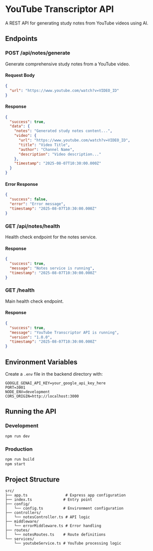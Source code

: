 # YouTube Transcriptor API

A REST API for generating study notes from YouTube videos using AI.

## Endpoints

### POST /api/notes/generate

Generate comprehensive study notes from a YouTube video.

#### Request Body
```json
{
  "url": "https://www.youtube.com/watch?v=VIDEO_ID"
}
```

#### Response
```json
{
  "success": true,
  "data": {
    "notes": "Generated study notes content...",
    "video": {
      "url": "https://www.youtube.com/watch?v=VIDEO_ID",
      "title": "Video Title",
      "author": "Channel Name",
      "description": "Video description..."
    },
    "timestamp": "2025-08-07T10:30:00.000Z"
  }
}
```

#### Error Response
```json
{
  "success": false,
  "error": "Error message",
  "timestamp": "2025-08-07T10:30:00.000Z"
}
```

### GET /api/notes/health

Health check endpoint for the notes service.

#### Response
```json
{
  "success": true,
  "message": "Notes service is running",
  "timestamp": "2025-08-07T10:30:00.000Z"
}
```

### GET /health

Main health check endpoint.

#### Response
```json
{
  "success": true,
  "message": "YouTube Transcriptor API is running",
  "version": "1.0.0",
  "timestamp": "2025-08-07T10:30:00.000Z"
}
```

## Environment Variables

Create a `.env` file in the backend directory with:

```
GOOGLE_GENAI_API_KEY=your_google_api_key_here
PORT=3001
NODE_ENV=development
CORS_ORIGIN=http://localhost:3000
```

## Running the API

### Development
```bash
npm run dev
```

### Production
```bash
npm run build
npm start
```

## Project Structure

```
src/
├── app.ts                 # Express app configuration
├── index.ts              # Entry point
├── config/
│   └── config.ts         # Environment configuration
├── controllers/
│   └── notesController.ts # API logic
├── middleware/
│   └── errorMiddleware.ts # Error handling
├── routes/
│   └── notesRoutes.ts    # Route definitions
└── services/
    └── youtubeService.ts # YouTube processing logic
```
